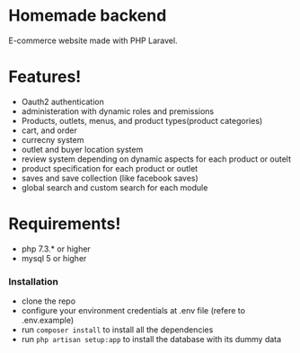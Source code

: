 # Homemade backend

E-commerce website made with PHP Laravel.


# Features!

  - Oauth2 authentication
  - administeration with dynamic roles and premissions
  - Products, outlets, menus, and product types(product categories)
  - cart, and order
  - currecny system
  - outlet and buyer location system
  - review system depending on dynamic aspects for each product or outelt
  - product specification for each product or outlet
  - saves and save collection (like facebook saves)
  - global search and custom search for each module


# Requirements!
  - php 7.3.* or higher
  - mysql 5 or higher
  
### Installation

- clone the repo
- configure your environment credentials at .env file (refere to .env.example)
- run `composer install` to install all the dependencies
- run `php artisan setup:app` to install the database with its dummy data
